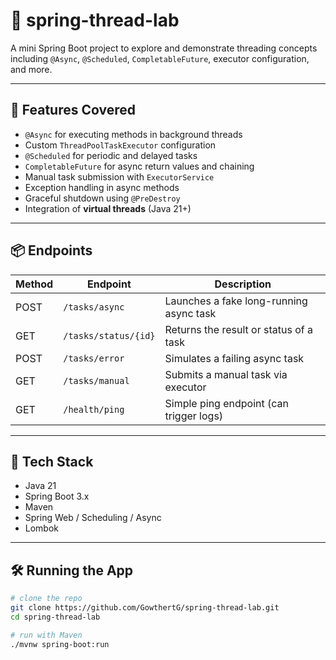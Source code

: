 # 🧵 spring-thread-lab

A mini Spring Boot project to explore and demonstrate threading concepts including `@Async`, `@Scheduled`, `CompletableFuture`, executor configuration, and more.

---


## 🚀 Features Covered

- `@Async` for executing methods in background threads
- Custom `ThreadPoolTaskExecutor` configuration
- `@Scheduled` for periodic and delayed tasks
- `CompletableFuture` for async return values and chaining
- Manual task submission with `ExecutorService`
- Exception handling in async methods
- Graceful shutdown using `@PreDestroy`
- Integration of **virtual threads** (Java 21+)

---

## 📦 Endpoints

| Method | Endpoint               | Description                              |
|--------|------------------------|------------------------------------------|
| POST   | `/tasks/async`         | Launches a fake long-running async task  |
| GET    | `/tasks/status/{id}`   | Returns the result or status of a task   |
| POST   | `/tasks/error`         | Simulates a failing async task           |
| GET    | `/tasks/manual`        | Submits a manual task via executor       |
| GET    | `/health/ping`         | Simple ping endpoint (can trigger logs)  |

---

## 🧰 Tech Stack

- Java 21
- Spring Boot 3.x
- Maven
- Spring Web / Scheduling / Async
-  Lombok

---

## 🛠️ Running the App

```bash
# clone the repo
git clone https://github.com/GowthertG/spring-thread-lab.git
cd spring-thread-lab

# run with Maven
./mvnw spring-boot:run
```
